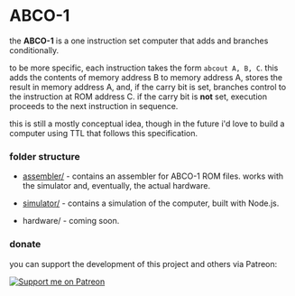 # ABCO-1
the **ABCO-1** is a one instruction set computer that adds and branches conditionally.

to be more specific, each instruction takes the form `abcout A, B, C`. this adds the contents of memory address B to memory address A, stores the result in memory address A, and, if the carry bit is set, branches control to the instruction at ROM address C. if the carry bit is **not** set, execution proceeds to the next instruction in sequence.

this is still a mostly conceptual idea, though in the future i'd love to build a computer using TTL that follows this specification.

### folder structure
- [assembler/](https://github.com/sporeball/ABCO-1/tree/master/assembler) - contains an assembler for ABCO-1 ROM files. works with the simulator and, eventually, the actual hardware. 

- [simulator/](https://github.com/sporeball/ABCO-1/tree/master/simulator) - contains a simulation of the computer, built with Node.js.

- hardware/ - coming soon.

### donate
you can support the development of this project and others via Patreon:

[![Support me on Patreon](https://img.shields.io/endpoint.svg?url=https%3A%2F%2Fshieldsio-patreon.vercel.app%2Fapi%3Fusername%3Dsporeball%26type%3Dpledges%26suffix%3D%252Fmonth&style=for-the-badge)](https://patreon.com/sporeball)
